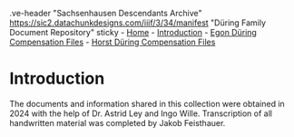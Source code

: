.ve-header "Sachsenhausen Descendants Archive" https://sic2.datachunkdesigns.com/iiif/3/34/manifest "Düring Family Document Repository" sticky
    - [Home](/)
    - [Introduction](/introduction)
    - [Egon Düring Compensation Files](/egon-during-compensation)
    - [Horst Düring Compensation Files](/horst-during-compensation)
    
# Introduction

The documents and information shared in this collection were obtained in 2024 with the help of Dr. Astrid Ley and Ingo Wille. Transcription of all handwritten material was completed by Jakob Feisthauer.